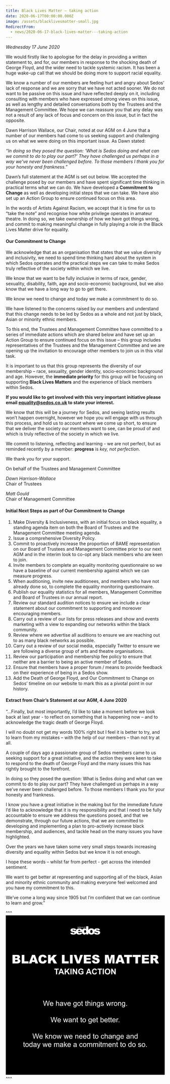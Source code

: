```yaml
---
title: Black Lives Matter – taking action
date: 2020-06-17T00:00:00.000Z
image: /assets/blacklivesmatter-small.jpg
RedirectFrom:
  - news/2020-06-17-black-lives-matter---taking-action
---
```

*Wednesday 17 June 2020*

We would firstly like to apologise for the delay in providing a written statement to, and for, our members in response to the shocking death of George Floyd, and the wider need to tackle systemic racism.  It has been a huge wake-up call that we should be doing more to support racial equality.

We know a number of our members are feeling hurt and angry about Sedos’ lack of response and we are  sorry that we have not acted sooner.  We do not want to be passive on this issue and have reflected deeply on it, including consulting with members who have expressed strong views on this issue, as well as lengthy and detailed conversations both by the Trustees and the Management Committee.  We hope we can reassure you that any delay was not a result of any lack of focus and concern on this issue, but in fact the opposite.

Dawn Harrison Wallace, our Chair, noted at our AGM on 4 June that a number of our members had come to us seeking support and challenging us on what we were doing on this important issue.  As Dawn stated:

*“In doing so they posed the question:  ‘What is Sedos doing and what can we commit to do to play our part?’ They have challenged us perhaps in a way we’ve never been challenged before.  To those members I thank you for your honesty and frankness.”*

Dawn’s full statement at the AGM is set out below.  We accepted the challenge posed by our members and have spent significant time thinking in practical terms what we can do.   We have developed a **Commitment to Change** as well as developing initial steps that we can take.  We have also set up an Action Group to ensure continued focus on this area.

In the words of Artists Against Racism, we accept that it is time for us to “take the note” and recognise how white privilege operates in amateur theatre.  In doing so, we take ownership of how we have got things wrong, and commit to making meaningful change in fully playing a role in the Black Lives Matter drive for equality.

#### Our Commitment to Change

We acknowledge that as an organisation that states that we value diversity and inclusivity, we need to spend time thinking hard about the system in which Sedos operates and the practical steps we can take to make Sedos truly reflective of the society within which we live.

We know that we want to be fully inclusive in terms of race, gender, sexuality, disability, faith, age and socio-economic background, but we also know that we have a long way to go to get there.

We know we need to change and today we make a commitment to do so.

We have listened to the concerns raised by our members and understand that this change needs to be led by Sedos as a whole and not just by black, Asian or minority ethnic members.

To this end, the Trustees and Management Committee have committed to a series of immediate actions which are shared below and have set up an Action Group to ensure continued focus on this issue – this group includes representatives of the Trustees and the Management Committee and we are opening up the invitation to encourage other members to join us in this vital task.

It is important to us that this group represents the diversity of our membership – race, sexuality, gender identity, socio-economic background and age. However, the **immediate priority** for this group will be focusing on supporting **Black Lives Matters** and the experience of black members within Sedos.

**If you would like to get involved with this very important initiative please email [equality@sedos.co.uk](mailto:equality@sedos.co.uk) to state your interest.**

We know that this will be a journey for Sedos, and seeing lasting results won’t happen overnight, however we hope you will engage with us through this process, and hold us to account where we come up short, to ensure that we deliver the society our members want to see, can be proud of and which is truly reflective of the society in which we live.

We commit to listening, reflecting and learning - we are not perfect, but as reminded recently by a member:  **progress** is *key, not perfection*.

We thank you for your support.

On behalf of the Trustees and Management Committee

*Dawn Harrison-Wallace*				 \
Chair of Trustees

*Matt Gould* \
Chair of Management Committee

#### Initial Next Steps as part of Our Commitment to Change

1. Make Diversity & Inclusiveness, with an initial focus on black equality, a standing agenda item on both the Board of Trustees and the Management Committee meeting agenda.
2. Issue a comprehensive Diversity Policy.
3. Commit to proactively increase the proportion of BAME representation on our Board of Trustees and Management Committee prior to our next AGM and in the interim look to co-opt any black members who are keen to join.
4. Invite members to complete an equality monitoring questionnaire so we have a baseline of our current membership against which we can measure progress.
5. When auditioning, invite new auditionees, and members who have not already done so, to complete the equality monitoring questionnaire.
6. Publish our equality statistics for all members, Management Committee and Board of Trustees in our annual report.
7. Review our standard audition notices to ensure we include a clear statement about our commitment to supporting and moreover encouraging members.
8. Carry out a review of our lists for press releases and show and events marketing with a view to expanding our networks within the black community.
9. Review where we advertise all auditions to ensure we are reaching out to as many black networks as possible.
10. Carry out a review of our social media, especially Twitter to ensure we are following a diverse group of arts and theatre organisations.
11. Review our participation and membership fee policy to ensure that neither are a barrier to being an active member of Sedos.
12. Ensure that members have a proper forum / means to provide feedback on their experience of being in a Sedos show.
13. Add the Death of George Floyd, and Our Commitment to Change on Sedos’ timeline on our website to mark this as a pivotal point in our history.

#### **Extract from Chair’s Statement at our AGM, 4 June 2020**

“…Finally, but most importantly, I’d like to take a moment before we look back at last year - to reflect on something that is happening now – and to acknowledge the tragic death of George Floyd.

I will no doubt not get my words 100% right but I feel it is better to try, and to learn from my mistakes – with the help of our members – than not try at all.

A couple of days ago a passionate group of Sedos members came to us seeking support for a great initiative, and the action they were keen to take to respond to the death of George Floyd and the many issues this has rightly brought to the forefront.

In doing so they posed the question: What is Sedos doing and what can we commit to do to play our part?  They have challenged us perhaps in a way we’ve never been challenged before.  To those members I thank you for your honesty and frankness.

I know you have a great initiative in the making but for the immediate future I’d like to acknowledge that it is my responsibility and that I need to be fully accountable to ensure we address the questions posed, and that we demonstrate, through our future actions, that we are committed to developing and implementing a plan to pro-actively increase black membership, and audiences, and tackle head on the many issues you have highlighted.

Over the years we have taken some very small steps towards increasing diversity and equality within Sedos but we know it is not enough.

I hope these words – whilst far from perfect - get across the intended sentiment.

We want to get better at representing and supporting all of the black, Asian and minority ethnic community and making everyone feel welcomed and you have my commitment to this.

We’ve come a long way since 1905 but I’m confident that we can continue to learn and grow.”

^^^ ![](/assets/blacklivesmatter-small.jpg)
^^^
